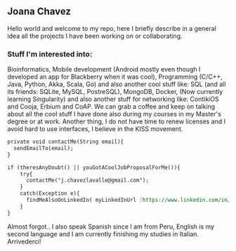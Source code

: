 ## Joana Chavez

Hello world and welcome to my repo, here I briefly describe in a general idea all the projects I have been working on or collaborating.

### Stuff I'm interested into:

Bioinformatics, Mobile development (Android mostly even though I developed an app for Blackberry when it was cool), Programming (C/C++, Java, Python, Akka, Scala, Go) and also another cool stuff like: SQL (and all its friends: SQLite, MySQL, PostreSQL), MongoDB, Docker, (Now currently learning Singularity) and also another stuff for networking like: ContikiOS and Cooja, Erbium and CoAP. We can grab a coffee and keep on talking about all the cool stuff I have done also during my courses in my Master's degree or at work. Another thing, I do not have time to renew licenses and I avoid hard to use interfaces, I believe in the KISS movement. 


```markdown
private void contactMe(String email){
  sendEmailTo(email);
}

if (theresAnyDoubt() || youGotACoolJobProposalForMe()){
    try{
      contactMe("j.chavezlavalle@gmail.com");
    } 
    catch(Exception e){
      findMeAlsoOnLinkedIn( myLinkedInUrl [https://www.linkedin.com/in/joanachavez/]);
    }  
}

```

Almost forgot.. I also speak Spanish since I am from Peru, English is my second language and I am currently finishing my studies in Italian. Arrivederci!
